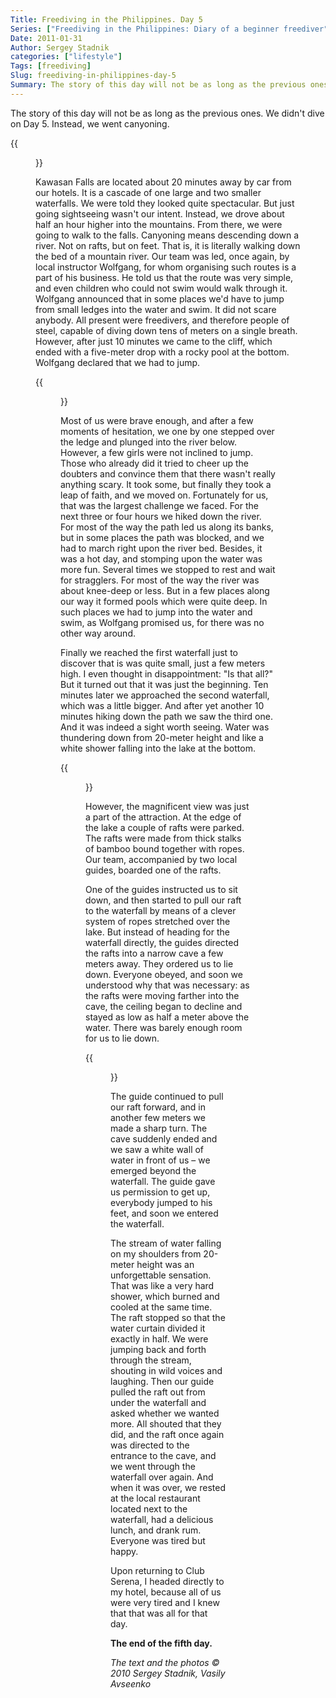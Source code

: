 ```yaml
---
Title: Freediving in the Philippines. Day 5
Series: ["Freediving in the Philippines: Diary of a beginner freediver"]
Date: 2011-01-31
Author: Sergey Stadnik
categories: ["lifestyle"]
Tags: [freediving]
Slug: freediving-in-philippines-day-5
Summary: The story of this day will not be as long as the previous ones. We didn't dive on Day 5. Instead, we went canyoning.
---
```


The story of this day will not be as long as the previous ones. We
didn't dive on Day 5. Instead, we went canyoning.
<!-- more -->

{{<figure src="https://lh3.googleusercontent.com/-YWy1UjV2vDk/S6b4HJz4uHI/AAAAAAAADA8/cGgSR3x9z2A/s960-Ic42/image193.jpg" caption="At the beginning of the path">}}

Kawasan Falls are located about 20 minutes away by car from our hotels.
It is a cascade of one large and two smaller waterfalls. We were told
they looked quite spectacular. But just going sightseeing wasn't our
intent. Instead, we drove about half an hour higher into the
mountains. From there, we were going to walk to the falls. Canyoning means
descending down a river. Not on rafts, but on feet. That is, it is
literally walking down the bed of a mountain river. Our team was led,
once again, by local instructor Wolfgang, for whom organising such
routes is a part of his business. He told us that the route was very
simple, and even children who could not swim would walk through it.
Wolfgang announced that in some places we'd have to jump from small
ledges into the water and swim. It did not scare anybody. All present
were freedivers, and therefore people of steel, capable of diving down
tens of meters on a single breath. However, after just 10 minutes we
came to the cliff, which ended with a five-meter drop with a rocky
pool at the bottom. Wolfgang declared that we had to jump.

{{<figure src="https://lh3.googleusercontent.com/-CNRv0OZxTsk/S6b4JwCVhVI/AAAAAAAADA8/S1XAADTlszQ/s800-Ic42/image196.jpg" caption="The first obstacle">}}

Most of us were brave enough, and after a few moments of hesitation, we
one by one stepped over the ledge and plunged into the river below.
However, a few girls were not inclined to jump. Those who already did
it tried to cheer up the doubters and convince them that there wasn't
really anything scary. It took some, but finally they took a leap of
faith, and we moved on. Fortunately for us, that was the largest
challenge we faced. For the next three or four hours we hiked down the
river. For most of the way the path led us along its banks, but in
some places the path was blocked, and we had to march right upon the river
bed. Besides, it was a hot day, and stomping upon the water was more
fun. Several times we stopped to rest and wait for stragglers. For
most of the way the river was about knee-deep or less. But in a few places
along our way it formed pools which were quite deep. In such places we
had to jump into the water and swim, as Wolfgang promised us, for
there was no other way around.

Finally we reached the first waterfall just to discover that is was
quite small, just a few meters high. I even thought in disappointment:
"Is that all?" But it turned out that it was just the beginning. Ten
minutes later we approached the second waterfall, which was a little
bigger. And after yet another 10 minutes hiking down the path we saw
the third one. And it was indeed a sight worth seeing. Water was
thundering down from 20-meter height and like a white shower falling
into the lake at the bottom.

{{<figure src="https://lh3.googleusercontent.com/-lcGKACX_5dE/S6b4Nm_qsRI/AAAAAAAADA8/HCGtP7l4tnc/s960-Ic42/image202.jpg" caption="We had to swim at some places">}}

However, the magnificent view was just a part of the attraction. At the edge of the lake a couple of rafts were parked. The rafts were made from thick stalks of bamboo bound together with ropes. Our team, accompanied by two local guides, boarded one of the rafts.

One of the guides instructed us to sit down, and then started to pull
our raft to the waterfall by means of a clever system of ropes
stretched over the lake. But instead of heading for the waterfall
directly, the guides directed the rafts into a narrow cave a few
meters away. They ordered us to lie down. Everyone obeyed, and soon we
understood why that was necessary: as the rafts were moving farther
into the cave, the ceiling began to decline and stayed as low as half
a meter above the water. There was barely enough room for us to lie
down.

{{<figure src="https://lh3.googleusercontent.com/-R5xrzWjVMqY/S5t6B1QWXNI/AAAAAAAADA8/fTdV1tCmuEE/s960-Ic42/SDC11822.JPG" caption="The waterfall">}}

The guide continued to pull our raft forward, and in another few meters
we made a sharp turn. The cave suddenly ended and we saw a white wall
of water in front of us – we emerged beyond the waterfall. The guide
gave us permission to get up, everybody jumped to his feet, and soon
we entered the waterfall.

The stream of water falling on my shoulders from 20-meter height was an
unforgettable sensation. That was like a very hard shower, which
burned and cooled at the same time. The raft stopped so that the water
curtain divided it exactly in half. We were jumping back and forth through the
stream, shouting in wild voices and laughing. Then our guide pulled
the raft out from under the waterfall and asked whether we wanted more.
All shouted that they did, and the raft once again was directed to the
entrance to the cave, and we went through the waterfall over again.
And when it was over, we rested at the local restaurant located next to
the waterfall, had a delicious lunch, and drank rum. Everyone was tired
but happy.

Upon returning to Club Serena, I headed directly to my hotel, because
all of us were very tired and I knew that that was all for that day.

**The end of the fifth day.**

*The text and the photos © 2010 Sergey Stadnik, Vasily Avseenko*